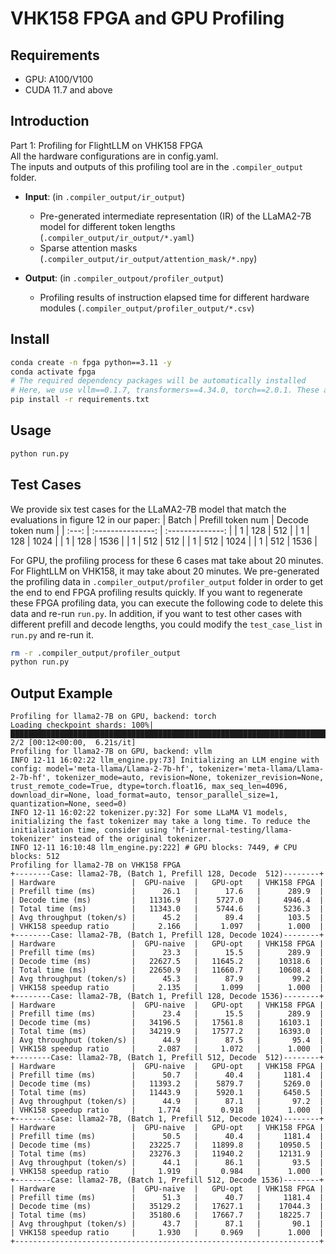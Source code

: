 # VHK158 FPGA and GPU Profiling

## Requirements

- GPU: A100/V100
- CUDA 11.7 and above

## Introduction

Part 1: Profiling for FlightLLM on VHK158 FPGA   
All the hardware configurations are in config.yaml.  
The inputs and outputs of this profiling tool are in the `.compiler_output` folder.  
* **Input**: (in `.compiler_output/ir_output`)
    * Pre-generated intermediate representation (IR) of the LLaMA2-7B model for different token lengths (`.compiler_output/ir_output/*.yaml`)  
    * Sparse attention masks (`.compiler_output/ir_output/attention_mask/*.npy`)  
 
* **Output**: (in `.compiler_outpout/profiler_output`)
    * Profiling results of instruction elapsed time for different hardware modules (`.compiler_output/profiler_output/*.csv`)   


## Install

```bash
conda create -n fpga python==3.11 -y
conda activate fpga
# The required dependency packages will be automatically installed
# Here, we use vllm==0.1.7, transformers==4.34.0, torch==2.0.1. These are the versions of the libraries used for FPGA'24 paper submissions
pip install -r requirements.txt
```

## Usage

```bash
python run.py
```

## Test Cases
We provide six test cases for the LLaMA2-7B model that match the evaluations in figure 12 in our paper:
| Batch | Prefill token num | Decode token num |
| :---: | :---------------: | :--------------: |
|   1   |        128        |       512        |
|   1   |        128        |       1024       |
|   1   |        128        |       1536       |
|   1   |        512        |       512        |
|   1   |        512        |       1024       |
|   1   |        512        |       1536       |

For GPU, the profiling process for these 6 cases mat take about 20 minutes. For FlightLLM on VHK158, it may take about 20 minutes. We pre-generated the profiling data in `.compiler_output/profiler_output` folder in order to get the end to end FPGA profiling results quickly. If you want to regenerate these FPGA profiling data, you can execute the following code to delete this data and re-run `run.py`. In addition, if you want to test other cases with different prefill and decode lengths, you could modify the `test_case_list` in `run.py` and re-run it.  

```bash
rm -r .compiler_output/profiler_output
python run.py
```


## Output Example

```plaintext
Profiling for llama2-7B on GPU, backend: torch
Loading checkpoint shards: 100%|███████████████████████████████████████████████████████████████████████████████████████████████████████████████████████████████████████████████| 2/2 [00:12<00:00,  6.21s/it]
Profiling for llama2-7B on GPU, backend: vllm
INFO 12-11 16:02:22 llm_engine.py:73] Initializing an LLM engine with config: model='meta-llama/Llama-2-7b-hf', tokenizer='meta-llama/Llama-2-7b-hf', tokenizer_mode=auto, revision=None, tokenizer_revision=None, trust_remote_code=True, dtype=torch.float16, max_seq_len=4096, download_dir=None, load_format=auto, tensor_parallel_size=1, quantization=None, seed=0)
INFO 12-11 16:02:22 tokenizer.py:32] For some LLaMA V1 models, initializing the fast tokenizer may take a long time. To reduce the initialization time, consider using 'hf-internal-testing/llama-tokenizer' instead of the original tokenizer.
INFO 12-11 16:10:48 llm_engine.py:222] # GPU blocks: 7449, # CPU blocks: 512
Profiling for llama2-7B on VHK158 FPGA
+--------Case: llama2-7B, (Batch 1, Prefill 128, Decode  512)--------+
| Hardware                 |  GPU-naive  |   GPU-opt   | VHK158 FPGA |
| Prefill time (ms)        |      26.1   |      17.6   |      289.9  |
| Decode time (ms)         |   11316.9   |    5727.0   |     4946.4  |
| Total time (ms)          |   11343.0   |    5744.6   |     5236.3  |
| Avg throughput (token/s) |      45.2   |      89.4   |      103.5  |
| VHK158 speedup ratio     |     2.166   |     1.097   |      1.000  |
+--------Case: llama2-7B, (Batch 1, Prefill 128, Decode 1024)--------+
| Hardware                 |  GPU-naive  |   GPU-opt   | VHK158 FPGA |
| Prefill time (ms)        |      23.3   |      15.5   |      289.9  |
| Decode time (ms)         |   22627.5   |   11645.2   |    10318.6  |
| Total time (ms)          |   22650.9   |   11660.7   |    10608.4  |
| Avg throughput (token/s) |      45.3   |      87.9   |       99.2  |
| VHK158 speedup ratio     |     2.135   |     1.099   |      1.000  |
+--------Case: llama2-7B, (Batch 1, Prefill 128, Decode 1536)--------+
| Hardware                 |  GPU-naive  |   GPU-opt   | VHK158 FPGA |
| Prefill time (ms)        |      23.4   |      15.5   |      289.9  |
| Decode time (ms)         |   34196.5   |   17561.8   |    16103.1  |
| Total time (ms)          |   34219.9   |   17577.2   |    16393.0  |
| Avg throughput (token/s) |      44.9   |      87.5   |       95.4  |
| VHK158 speedup ratio     |     2.087   |     1.072   |      1.000  |
+--------Case: llama2-7B, (Batch 1, Prefill 512, Decode  512)--------+
| Hardware                 |  GPU-naive  |   GPU-opt   | VHK158 FPGA |
| Prefill time (ms)        |      50.7   |      40.4   |     1181.4  |
| Decode time (ms)         |   11393.2   |    5879.7   |     5269.0  |
| Total time (ms)          |   11443.9   |    5920.1   |     6450.5  |
| Avg throughput (token/s) |      44.9   |      87.1   |       97.2  |
| VHK158 speedup ratio     |     1.774   |     0.918   |      1.000  |
+--------Case: llama2-7B, (Batch 1, Prefill 512, Decode 1024)--------+
| Hardware                 |  GPU-naive  |   GPU-opt   | VHK158 FPGA |
| Prefill time (ms)        |      50.5   |      40.4   |     1181.4  |
| Decode time (ms)         |   23225.7   |   11899.8   |    10950.5  |
| Total time (ms)          |   23276.3   |   11940.2   |    12131.9  |
| Avg throughput (token/s) |      44.1   |      86.1   |       93.5  |
| VHK158 speedup ratio     |     1.919   |     0.984   |      1.000  |
+--------Case: llama2-7B, (Batch 1, Prefill 512, Decode 1536)--------+
| Hardware                 |  GPU-naive  |   GPU-opt   | VHK158 FPGA |
| Prefill time (ms)        |      51.3   |      40.7   |     1181.4  |
| Decode time (ms)         |   35129.2   |   17627.1   |    17044.3  |
| Total time (ms)          |   35180.6   |   17667.7   |    18225.7  |
| Avg throughput (token/s) |      43.7   |      87.1   |       90.1  |
| VHK158 speedup ratio     |     1.930   |     0.969   |      1.000  |
+--------------------------------------------------------------------+
```
